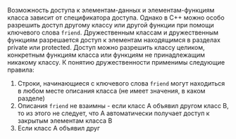 Возможность доступа к элементам-данных и элементам-функциям класса зависит от спецификатора доступа. Однако в C++ можно особо разрешить доступ другому классу или другой функции при помощи ключевого слова `friend`. Дружественным классам и дружественным функциям разрешается доступ к элементам находящимся в разделах private или protected.
Доступ можно разрешить классу целиком, конкретным функциям класса или функциям не принадлежащим никакому классу. 
К понятию дружественности применимы следующие правила:
1. Строки, начинающиеся с ключевого слова `friend` могут находиться в любом месте описания класса (не имеет значения, в каком разделе)
2. Описания `friend` не взаимны - если класс A объявил другом класс B, то из этого не следует, что A автоматически получает доступ к закрытым элементам класса B 
3. Если класс А объявил друг